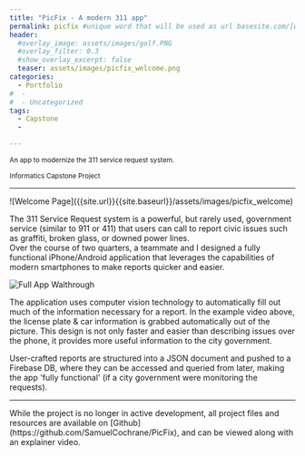 ```yaml
---
title: "PicFix - A modern 311 app"
permalink: picfix #unique word that will be used as url basesite.com/[word]
header:
  #overlay_image: assets/images/golf.PNG
  #overlay_filter: 0.3
  #show_overlay_excerpt: false
  teaser: assets/images/picfix_welcome.png
categories:
  - Portfolio
#  -
#  - Uncategorized
tags:
  - Capstone
  -

---
```


<small>An app to modernize the 311 service request system.

Informatics Capstone Project</small>
<hr>
![Welcome Page]({{site.url}}{{site.baseurl}}/assets/images/picfix_welcome)

The 311 Service Request system is a powerful, but rarely used, government service (similar to 911 or 411) that users can call to report civic issues such as graffiti, broken glass, or downed power lines.
<br>
Over the course of two quarters, a teammate and I designed a fully functional iPhone/Android application that leverages the capabilities of modern
smartphones to make reports quicker and easier.

![Full App Walthrough]({{site.url}}{{site.baseurl}}/assets/images/fullReport.gif)

The application uses computer vision technology to automatically fill out much of the information necessary for a report. In the example video above, the license plate & car information is grabbed automatically out of the picture.
This design is not only faster and easier than describing issues over the phone, it provides more useful information to the city government.

User-crafted reports are structured into a JSON document and pushed to a Firebase DB, where they can be accessed and queried from later, making the app 'fully functional' (if a city government were monitoring the requests).

<hr>
While the project is no longer in active development, all project files and resources are available on [Github](https://github.com/SamuelCochrane/PicFix), and can be viewed along with an explainer video.

